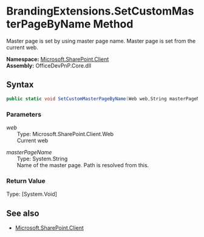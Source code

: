 # BrandingExtensions.SetCustomMasterPageByName Method  
Master page is set by using master page name. Master page is set from the current web.  

**Namespace:** [Microsoft.SharePoint.Client](Microsoft.SharePoint.Client.md)  
**Assembly:** OfficeDevPnP.Core.dll  
## Syntax
```C#
public static void SetCustomMasterPageByName(Web web,String masterPageName)
```
### Parameters
*web*  
&emsp;&emsp;Type: Microsoft.SharePoint.Client.Web  
&emsp;&emsp;Current web  
  
*masterPageName*  
&emsp;&emsp;Type: System.String  
&emsp;&emsp;Name of the master page. Path is resolved from this.  
  
### Return Value
Type: [System.Void]  

## See also
- [Microsoft.SharePoint.Client](Microsoft.SharePoint.Client.md)

